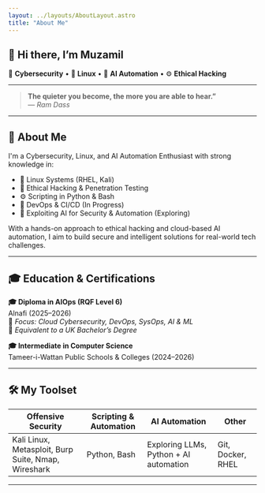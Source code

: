 ```yaml
---
layout: ../layouts/AboutLayout.astro
title: "About Me"
---
```





## 👋 Hi there, I’m Muzamil

🚀 **Cybersecurity** • 🐧 **Linux** • 🤖 **AI Automation** • ⚙️ **Ethical Hacking**  

---


> **The quieter you become, the more you are able to hear.”**  
> — *Ram Dass*

---
## 🧠 About Me

I'm a Cybersecurity, Linux, and AI Automation Enthusiast with strong knowledge in:

- 🐧 Linux Systems (RHEL, Kali)  
- 🔐 Ethical Hacking & Penetration Testing  
- ⚙️ Scripting in Python & Bash  
- 🔄 DevOps & CI/CD (In Progress)  
- 🤖 Exploiting AI for Security & Automation (Exploring)

With a hands-on approach to ethical hacking and cloud-based AI automation, I aim to build secure and intelligent solutions for real-world tech challenges.

---

## 🎓 Education & Certifications

**🎓 Diploma in AIOps (RQF Level 6)**  
Alnafi (2025–2026)  
🧠 _Focus: Cloud Cybersecurity, DevOps, SysOps, AI & ML_  
📘 _Equivalent to a UK Bachelor’s Degree_

**🎓 Intermediate in Computer Science**  
Tameer-i-Wattan Public Schools & Colleges (2024–2026)

---

## 🛠️ My Toolset

| Offensive Security | Scripting & Automation | AI Automation | Other        |
|--------------------|------------------------|----------------|--------------|
| Kali Linux, Metasploit, Burp Suite, Nmap, Wireshark | Python, Bash | Exploring LLMs, Python + AI automation | Git, Docker, RHEL |

---
